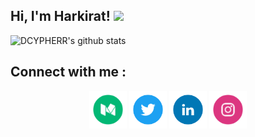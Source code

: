 ## Hi, I'm Harkirat! <img src="https://raw.githubusercontent.com/MartinHeinz/MartinHeinz/master/wave.gif" width="30px">

<!-- <p align="left"> <img src="https://komarev.com/ghpvc/?username=DCYPHERR" alt="DCYPHERR" /> </p>

<br>

- 🔭 I’m currently working on - <a href="https://github.com/rdotjain/notefy"><img src="https://assets.servatom.com/notefy/logo.png" height="15px"> Notefy</a> .
- 🌱 I’m currently learning - DSA
- 👯 I’m looking to collaborate on - Flutter projects
- 🤔 I’m looking for help with - Flutter SM
- 📫 How to reach me: harkiratsinghmkkar@yahoo.com
- 😄 Pronouns: He/Him
<br> -->

![DCYPHERR's github stats](https://github-readme-stats.vercel.app/api?username=dcypherr&count_private=true&include_all_commits=true&show_icons=true&theme=dracula)
<br>
<!-- [![Top Langs](https://github-readme-stats.vercel.app/api/top-langs/?username=dcypherr&langs_count=8)](https://github.com/dcypherr/github-readme-stats) -->
## Connect with me :
<p align="center">
<a href="https://medium.com/@C3RRUPT"><img src="https://github.com/aritraroy/social-icons/blob/master/medium-icon.png?raw=true" width="60"></a>
<a href="https://twitter.com/C3RRUPT"><img src="https://github.com/aritraroy/social-icons/blob/master/twitter-icon.png?raw=true" width="60"></a>
<a href="https://www.linkedin.com/in/harkirat-singh-makkar/"><img src="https://github.com/aritraroy/social-icons/blob/master/linkedin-icon.png?raw=true" width="60"></a>
<a href="https://instagram.com/_.harkiratsingh._"><img src="https://github.com/aritraroy/social-icons/blob/master/instagram-icon.png?raw=true" width="60"></a>
</p>
